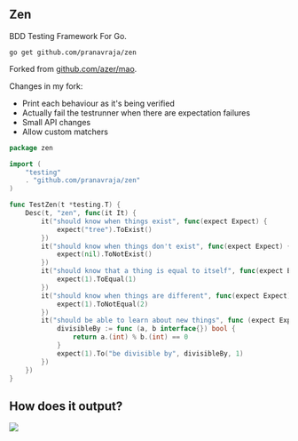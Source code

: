 ## Zen

BDD Testing Framework For Go.

`go get github.com/pranavraja/zen`

Forked from [github.com/azer/mao](https://github.com/azer/mao).

Changes in my fork:
- Print each behaviour as it's being verified
- Actually fail the testrunner when there are expectation failures
- Small API changes
- Allow custom matchers

```go
package zen

import (
    "testing"
    . "github.com/pranavraja/zen"
)

func TestZen(t *testing.T) {
    Desc(t, "zen", func(it It) {
        it("should know when things exist", func(expect Expect) {
            expect("tree").ToExist()
        })
        it("should know when things don't exist", func(expect Expect) {
            expect(nil).ToNotExist()
        })
        it("should know that a thing is equal to itself", func(expect Expect) {
            expect(1).ToEqual(1)
        })
        it("should know when things are different", func(expect Expect) {
            expect(1).ToNotEqual(2)
        })
        it("should be able to learn about new things", func (expect Expect) {
            divisibleBy := func (a, b interface{}) bool {
                return a.(int) % b.(int) == 0
            }
            expect(1).To("be divisible by", divisibleBy, 1)
        })
    })
}
```

## How does it output?

![](https://dl.dropboxusercontent.com/s/q4md2x1gq55vnrd/mao.png)


